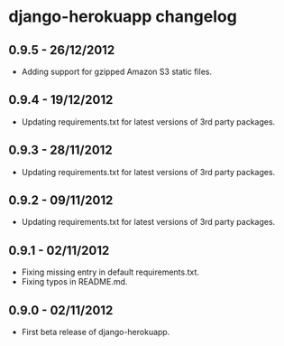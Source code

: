 django-herokuapp changelog
==========================


0.9.5 - 26/12/2012
------------------

* Adding support for gzipped Amazon S3 static files.


0.9.4 - 19/12/2012
------------------

* Updating requirements.txt for latest versions of 3rd party packages.


0.9.3 - 28/11/2012
------------------

* Updating requirements.txt for latest versions of 3rd party packages.


0.9.2 - 09/11/2012
------------------

* Updating requirements.txt for latest versions of 3rd party packages.


0.9.1 - 02/11/2012
------------------

* Fixing missing entry in default requirements.txt.
* Fixing typos in README.md.


0.9.0 - 02/11/2012
------------------

* First beta release of django-herokuapp.